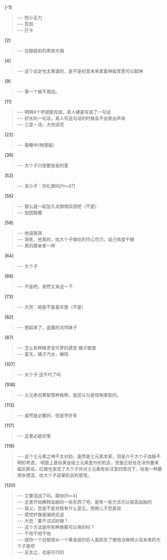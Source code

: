 
[-1] 
>--- 短小无力<br>
>--- 签到<br>
>--- 打卡<br>

[2] 
>--- 白银级别的黑铁大锅<br>

[4] 
>--- 这个设定也太离谱的，是不是初音未来拿着神级青葱可以弑神<br>

[9] 
>--- 第一个被不用加。<br>

[11] 
>--- 明明4个字就能完成，真人硬是写成了一句话<br>
>--- 好水的一句话，真人写这句话的时候会不会笑出声来<br>
>--- 三菜一汤，大兜讲究<br>

[22] 
>--- 昏睡中(物理版)<br>

[39] 
>--- 大个子只想要爸爸的爱<br>

[52] 
>--- 龙小子：你礼貌吗[fn=47]<br>

[55] 
>--- 那么就一起加入龙狮佣兵团吧（不是）<br>
>--- 抱团取暖<br>

[58] 
>--- 他温我哭<br>
>--- 哭死，他真的，给大个子做吃的尽心尽力，自己啃食干粮<br>
>--- 真的跟亲爹一样<br>

[64] 
>--- 大个子<br>

[69] 
>--- 不是吧，突然又来这一下<br>

[73] 
>--- 大兜：她是不是喜欢我（不是）<br>

[82] 
>--- 想起来了，盗墓的法师妹子<br>

[87] 
>--- 怎么有种精灵宝可梦的感觉  橘子联盟<br>
>--- 夏天，橘子汽水，蝉鸣<br>

[107] 
>--- 大个子:这不巧了吗<br>

[108] 
>--- 土元素也算智慧种族啊，我还以为是怪物类型的。<br>

[113] 
>--- 虽然是必要的，但是字好多<br>

[117] 
>--- 这里必是伏笔<br>

[119] 
>--- 这个土元素之神不太对劲，虽然是土元素本家，但是介于大个子血脉不明的考虑。
明面上是给黄金级土元素晋升的机会，但是正好处在凃剂要来磁实群岛，红猪也发现了大个子并对土元素有些注意的情况下，给我一种要把水搅混，给大个子逃窜机会的感觉。<br>

[120] 
>--- 又要混战了吗。期待[fn=4]<br>
>--- 这里开始解释血脉的一些东西了吧，是有一些方法可以提高血脉的<br>
>--- 我父，您是不是对我有什么意见，想换儿子您直说<br>
>--- 感觉好像是骗他去送<br>
>--- 大兜：要不试试砂锅？<br>
>--- 这个方法是所有种族都可以用的吗？<br>
>--- 干他干他干他<br>
>--- 就你一个白银想从一个黄金级的巨人面前杀了被他当做喷火岛未来的大个子是吧<br>
>--- 反言之，也是可行的<br>
